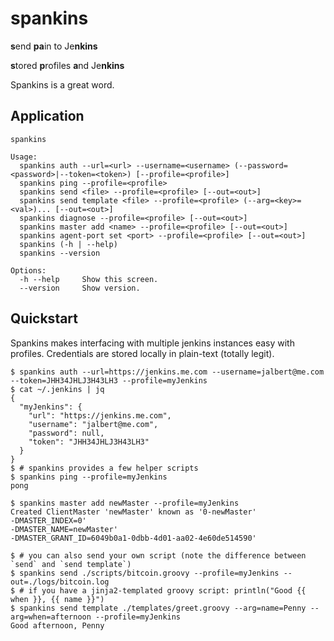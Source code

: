 # spankins
**s**end **pa**in to Je**nkins**

**s**tored **p**rofiles **a**nd  Je**nkins**

Spankins is a great word.

## Application

```
spankins

Usage:
  spankins auth --url=<url> --username=<username> (--password=<password>|--token=<token>) [--profile=<profile>]
  spankins ping --profile=<profile>
  spankins send <file> --profile=<profile> [--out=<out>]
  spankins send template <file> --profile=<profile> (--arg=<key>=<val>)... [--out=<out>]
  spankins diagnose --profile=<profile> [--out=<out>]
  spankins master add <name> --profile=<profile> [--out=<out>]
  spankins agent-port set <port> --profile=<profile> [--out=<out>]
  spankins (-h | --help)
  spankins --version

Options:
  -h --help     Show this screen.
  --version     Show version.
```

## Quickstart

Spankins makes interfacing with multiple jenkins instances easy with profiles. Credentials are stored locally in plain-text (totally legit).

```
$ spankins auth --url=https://jenkins.me.com --username=jalbert@me.com --token=JHH34JHLJ3H43LH3 --profile=myJenkins
$ cat ~/.jenkins | jq
{
  "myJenkins": {
    "url": "https://jenkins.me.com",
    "username": "jalbert@me.com",
    "password": null,
    "token": "JHH34JHLJ3H43LH3"
  }
}
$ # spankins provides a few helper scripts
$ spankins ping --profile=myJenkins
pong

$ spankins master add newMaster --profile=myJenkins
Created ClientMaster 'newMaster' known as '0-newMaster'
-DMASTER_INDEX=0'
-DMASTER_NAME=newMaster'
-DMASTER_GRANT_ID=6049b0a1-0dbb-4d01-aa02-4e60de514590'

$ # you can also send your own script (note the difference between `send` and `send template`)
$ spankins send ./scripts/bitcoin.groovy --profile=myJenkins --out=./logs/bitcoin.log
$ # if you have a jinja2-templated groovy script: println("Good {{ when }}, {{ name }}")
$ spankins send template ./templates/greet.groovy --arg=name=Penny --arg=when=afternoon --profile=myJenkins
Good afternoon, Penny
```
